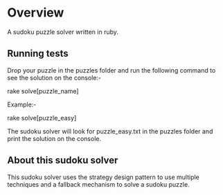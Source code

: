 Overview
================

A sudoku puzzle solver written in ruby. 


## Running tests

Drop your puzzle in the puzzles folder and run the following command to see the solution on the console:-

rake solve[puzzle_name]

Example:- 

rake solve[puzzle_easy]

The sudoku solver will look for puzzle_easy.txt in the puzzles folder and print the solution on the console.

## About this sudoku solver

This sudoku solver uses the strategy design pattern to use multiple techniques and a fallback mechanism to solve a sudoku puzzle.   